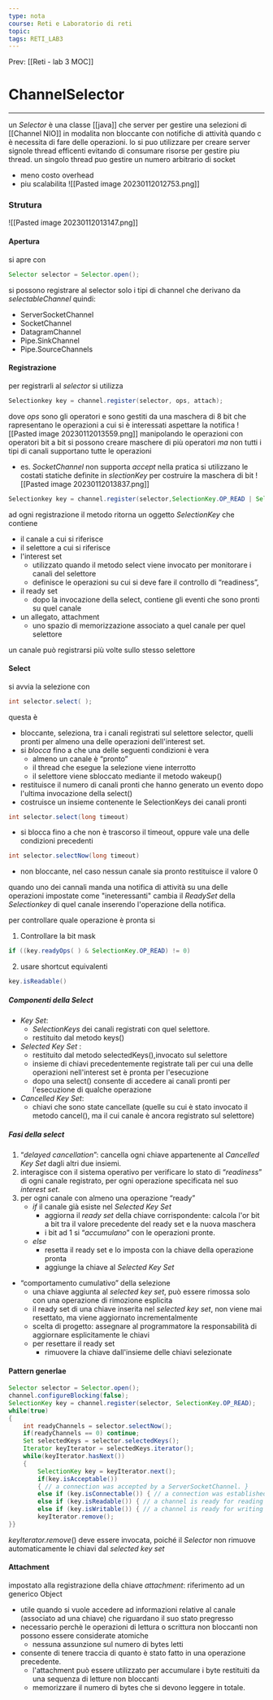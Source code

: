 ```yaml
---
type: nota
course: Reti e Laboratorio di reti
topic: 
tags: RETI_LAB3 
---
```


Prev: [[Reti - lab 3 MOC]]

# ChannelSelector
---
un _Selector_  è una classe [[java]] che server per gestire una selezioni di [[Channel NIO]] in modalita non bloccante con notifiche di attività quando c è necessita di fare delle operazioni.
lo si puo utilizzare per creare server signole thread efficenti evitando di consumare risorse per gestire piu thread.
un singolo thread puo gestire un numero arbitrario di socket
- meno costo overhead
- piu scalabilita
![[Pasted image 20230112012753.png]]

### Strutura
![[Pasted image 20230112013147.png]]
#### Apertura
si apre con 
```java
Selector selector = Selector.open();
```
si possono registrare al selector solo i tipi di channel che derivano da _selectableChannel_ quindi:
-  ServerSocketChannel 
- SocketChannel 
- DatagramChannel 
- Pipe.SinkChannel 
- Pipe.SourceChannels

#### Registrazione
per registrarli al _selector_ si utilizza 
```java
Selectionkey key = channel.register(selector, ops, attach);
```
dove _ops_ sono gli operatori e sono gestiti da una maschera di 8 bit che rapresentano le operazioni a cui si è interessati aspettare la notifica
![[Pasted image 20230112013559.png]]
manipolando le operazioni con operatori bit a bit si possono creare maschere di più operatori _ma_ non tutti i tipi di canali supportano tutte le operazioni
- es. _SocketChannel_ non supporta _accept_
nella pratica si utilizzano le costati statiche definite in _slectionKey_ per costruire la maschera di bit
![[Pasted image 20230112013837.png]]
```java
Selectionkey key = channel.register(selector,SelectionKey.OP_READ | SelectionKey.OP_WRITE);
```
ad ogni registrazione il metodo ritorna un oggetto _SelectionKey_ che contiene
-  il canale a cui si riferisce 
- il selettore a cui si riferisce 
- l'interest set 
	- utilizzato quando il metodo select viene invocato per monitorare i canali del selettore 
	- definisce le operazioni su cui si deve fare il controllo di “readiness”, 
- il ready set 
	- dopo la invocazione della select, contiene gli eventi che sono pronti su quel canale  
- un allegato, attachment 
	- uno spazio di memorizzazione associato a quel canale per quel selettore

un canale può registrarsi più volte sullo stesso selettore


#### Select
si avvia la selezione con 
```java
int selector.select( ); 
```
questa è
- bloccante, seleziona, tra i canali registrati sul selettore selector, quelli pronti per almeno una delle operazioni dell'interest set. 
- si _blocca_ fino a che una delle seguenti condizioni è vera 
	- almeno un canale è “pronto” 
	- il thread che esegue la selezione viene interrotto 
	- il selettore viene sbloccato mediante il metodo wakeup() 
- restituisce il numero di canali pronti che hanno generato un evento dopo l'ultima invocazione della select() 
- costruisce un insieme contenente le SelectionKeys dei canali pronti 
```java
int selector.select(long timeout)
```
- si blocca fino a che non è trascorso il timeout, oppure vale una delle condizioni precedenti 
```java
int selector.selectNow(long timeout)
```
- non bloccante, nel caso nessun canale sia pronto restituisce il valore 0


quando uno dei cannali manda una notifica di attività su una delle operazioni impostate come "ineteressanti" cambia il _ReadySet_ della _Selectionkey_ di quel canale inserendo l'operazione della notifica.

per controllare quale operazione è pronta si 
1. Controllare la bit mask
```java
if ((key.readyOps( ) & SelectionKey.OP_READ) != 0)
```
2. usare shortcut equivalenti
```java
key.isReadable()
```

##### Componenti della Select
- _Key Set_: 
	- _SelectionKeys_ dei canali registrati con quel selettore. 
	- restituito dal metodo keys() 
- _Selected Key Set_ :
	- restituito dal metodo selectedKeys(),invocato sul selettore 
	- insieme di chiavi precedentemente registrate tali per cui una delle operazioni nell'interest set è pronta per l'esecuzione 
	- dopo una select() consente di accedere ai canali pronti per l'esecuzione di qualche operazione 
- _Cancelled Key Set_: 
	- chiavi che sono state cancellate (quelle su cui è stato invocato il metodo cancel(), ma il cui canale è ancora registrato sul selettore)


##### Fasi della select
1. “_delayed cancellation_”: cancella ogni chiave appartenente al _Cancelled Key Set_ dagli altri due insiemi. 
2. interagisce con il sistema operativo per verificare lo stato di “_readiness_” di ogni canale registrato, per ogni operazione specificata nel suo _interest set_. 
3. per ogni canale con almeno una operazione “ready” 
	- _if_ il canale già esiste nel _Selected Key Set_ 
		- aggiorna il _ready set_ della chiave corrispondente: calcola l'or bit a bit tra il valore precedente del ready set e la nuova maschera 
		- i bit ad 1 si “_accumulano_” con le operazioni pronte. 
	- _else_  
		- resetta il ready set e lo imposta con la chiave della operazione pronta 
		- aggiunge la chiave al _Selected Key Set_


- “comportamento cumulativo” della selezione 
	- una chiave aggiunta al _selected key set_, può essere rimossa solo con una operazione di rimozione esplicita 
	- il ready set di una chiave inserita nel _selected key set_, non viene mai resettato, ma viene aggiornato incrementalmente 
	- scelta di progetto: assegnare al programmatore la responsabilità di aggiornare esplicitamente le chiavi 
	- per resettare il ready set 
		- rimuovere la chiave dall'insieme delle chiavi selezionate

#### Pattern generlae
```java
Selector selector = Selector.open();
channel.configureBlocking(false);
SelectionKey key = channel.register(selector, SelectionKey.OP_READ);
while(true) 
{
	int readyChannels = selector.selectNow();
	if(readyChannels == 0) continue;
	Set selectedKeys = selector.selectedKeys(); 
	Iterator keyIterator = selectedKeys.iterator();
	while(keyIterator.hasNext()) 
	{
		SelectionKey key = keyIterator.next();
		if(key.isAcceptable()) 
		{ // a connection was accepted by a ServerSocketChannel. } 
		else if (key.isConnectable()) { // a connection was established with a remote Server (client side) }
		else if (key.isReadable()) { // a channel is ready for reading }
		else if (key.isWritable()) { // a channel is ready for writing }
		keyIterator.remove(); 
}}
```
_keyIterator.remove_() deve essere invocata, poiché il _Selector_ non rimuove automaticamente le chiavi dal _selected key set_ 

#### Attachment
impostato alla registrazione della chiave
_attachment_: riferimento ad un generico Object 
- utile quando si vuole accedere ad informazioni relative al canale (associato ad una chiave) che riguardano il suo stato pregresso 
- necessario perchè le operazioni di lettura o scrittura non bloccanti non possono essere considerate atomiche 
	- nessuna assunzione sul numero di bytes letti 
- consente di tenere traccia di quanto è stato fatto in una operazione precedente. 
	- l'attachment può essere utilizzato per accumulare i byte restituiti da una sequenza di letture non bloccanti 
	- memorizzare il numero di bytes che si devono leggere in totale.
